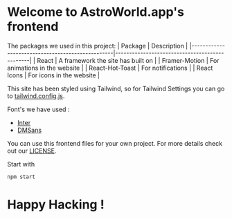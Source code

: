 # Welcome to AstroWorld.app's frontend

The packages we used in this project: 
| Package                                          | Description                                   |
|--------------------------------------------------|-----------------------------------------------|
| React                                            | A framework the site has built on             |
| Framer-Motion                                    | For animations in the website                 |
| React-Hot-Toast                                  | For notifications                             |
| React Icons                                      | For icons in the website                      |


This site has been styled using Tailwind, so for Tailwind Settings you can go to [tailwind.config.js](/tailwind.config.js).

Font's we have used :
- [Inter](https://fonts.google.com/specimen/Inter?query=Inter)
- [DMSans](https://fonts.google.com/specimen/DM+Sans?query=DM+Sans)

You can use this frontend files for your own project. For more details check out our [LICENSE](/LICENSE).

Start with
```javascript
npm start
```

# Happy Hacking !
